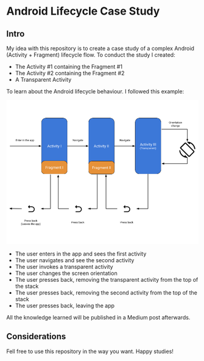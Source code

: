 # Android Lifecycle Case Study

## Intro
My idea with this repository is to create a case study of a complex Android
(Activity + Fragment) lifecycle flow. To conduct the study I created:
* The Activity #1 containing the Fragment #1
* The Activity #2 containing the Fragment #2
* A Transparent Activity

To learn about the Android lifecycle behaviour. I followed this example:

![](images/LifecycleCase.png)

* The user enters in the app and sees the first activity
* The user navigates and see the second activity
* The user invokes a transparent activity
* The user changes the screen orientation
* The user presses back, removing the transparent activity from the top of the stack
* The user presses back, removing the second activity from the top of the stack
* The user presses back, leaving the app

All the knowledge learned will be published in a Medium post afterwards.

## Considerations
Fell free to use this repository in the way you want. Happy studies!
